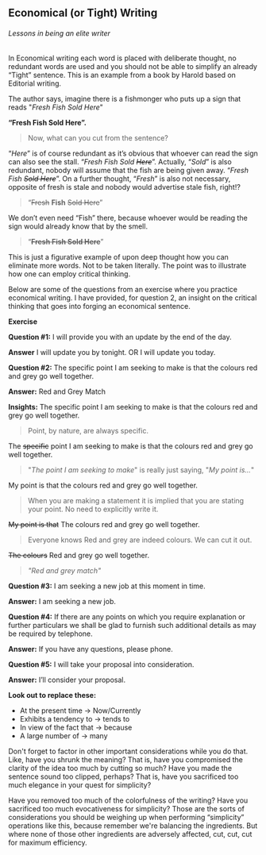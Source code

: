 ## Economical (or Tight) Writing
###### Lessons in being an elite writer

In Economical writing each word is placed with deliberate thought, no redundant words are used and you should not be able to simplify an already “Tight” sentence.
This is an example from a book by Harold based on Editorial writing.

The author says, imagine there is a fishmonger who puts up a sign that reads "_Fresh Fish Sold Here_"

**“Fresh Fish Sold Here”.** 
> Now, what can you cut from the sentence?

“_Here_” is of course redundant as it’s obvious that whoever can read the sign can also see the stall. “_Fresh Fish Sold ~~Here~~_”. Actually, “_Sold_” is also redundant, nobody will assume that the fish are being given away. “_Fresh Fish ~~Sold Here~~_”. On a  further thought, “_Fresh_” is also not necessary, opposite of fresh is stale and nobody would advertise stale fish, right!? 

> “~~Fresh~~ **Fish** ~~Sold Here~~”

We don’t even need “Fish” there, because whoever would be reading the sign would already know that by the smell. 
> “**~~Fresh Fish Sold Here~~**”

This is just a figurative example of upon deep thought how you can eliminate more words. Not to be taken literally. The point was to illustrate how one can employ critical thinking.

Below are some of the questions from an exercise where you practice economical writing. I have provided, for question 2, an insight on the critical thinking that goes into forging an economical sentence.

**Exercise**

**Question #1:** I will provide you with an update by the end of the day.

**Answer** I will update you by tonight. OR I will update you today.

**Question #2:** The specific point I am seeking to make is that the colours red and grey go well together.

**Answer:** Red and Grey Match

**Insights:** 
The specific point I am seeking to make is that the colours red and grey go well together.
> Point, by nature, are always specific.

The ~~specific~~ point I am seeking to make is that the colours red and grey go well together.
> "_The point I am seeking to make_" is really just saying, "_My point is..._"

My point is that the colours red and grey go well together.
> When you are making a statement it is implied that you are stating your point. No need to explicitly write it.

~~My point is that~~ The colours red and grey go well together.
> Everyone knows Red and grey are indeed colours. We can cut it out.

~~The colours~~ Red and grey go well together.

> _"Red and grey match"_

**Question #3:** I am seeking a new job at this moment in time.

**Answer:** I am seeking a new job.

**Question #4:** If there are any points on which you require explanation or further particulars we shall be glad to furnish such additional details as may be required by telephone.

**Answer:** If you have any questions, please phone.

**Question #5:** I will take your proposal into consideration.

**Answer:** I’ll consider your proposal.

**Look out to replace these:**

* At the present time → Now/Currently
* Exhibits a tendency to → tends to
* In view of the fact that → because
* A large number of → many

Don't forget to factor in other important considerations while you do that. Like, have you shrunk the meaning? That is, have you compromised the clarity of the idea too much by cutting so much? Have you made the sentence sound too clipped, perhaps?
That is, have you sacrificed too much elegance in your quest for simplicity? 

Have you removed too much of the colorfulness of the writing? Have you sacrificed too much evocativeness for simplicity? Those are the sorts of considerations you should be weighing up when performing “simplicity” operations like this, because remember we're balancing the ingredients. But where none of those other ingredients are adversely affected, cut, cut, cut for maximum efficiency.
